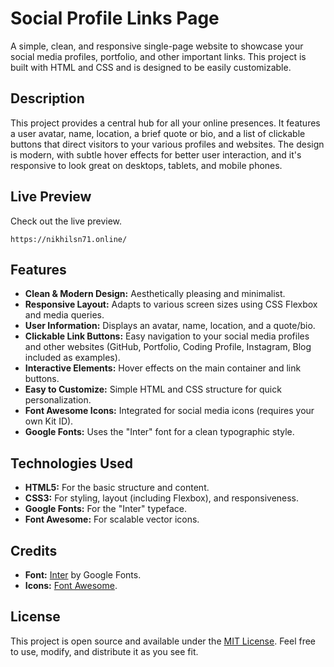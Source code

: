 # Social Profile Links Page

A simple, clean, and responsive single-page website to showcase your social media profiles, portfolio, and other important links. This project is built with HTML and CSS and is designed to be easily customizable.

## Description

This project provides a central hub for all your online presences. It features a user avatar, name, location, a brief quote or bio, and a list of clickable buttons that direct visitors to your various profiles and websites. The design is modern, with subtle hover effects for better user interaction, and it's responsive to look great on desktops, tablets, and mobile phones.


## Live Preview

Check out the live preview.
~~~
https://nikhilsn71.online/
~~~

## Features

* **Clean & Modern Design:** Aesthetically pleasing and minimalist.
* **Responsive Layout:** Adapts to various screen sizes using CSS Flexbox and media queries.
* **User Information:** Displays an avatar, name, location, and a quote/bio.
* **Clickable Link Buttons:** Easy navigation to your social media profiles and other websites (GitHub, Portfolio, Coding Profile, Instagram, Blog included as examples).
* **Interactive Elements:** Hover effects on the main container and link buttons.
* **Easy to Customize:** Simple HTML and CSS structure for quick personalization.
* **Font Awesome Icons:** Integrated for social media icons (requires your own Kit ID).
* **Google Fonts:** Uses the "Inter" font for a clean typographic style.

## Technologies Used

* **HTML5:** For the basic structure and content.
* **CSS3:** For styling, layout (including Flexbox), and responsiveness.
* **Google Fonts:** For the "Inter" typeface.
* **Font Awesome:** For scalable vector icons.

## Credits

* **Font:** [Inter](https://fonts.google.com/specimen/Inter) by Google Fonts.
* **Icons:** [Font Awesome](https://fontawesome.com/).

## License

This project is open source and available under the [MIT License](LICENSE). Feel free to use, modify, and distribute it as you see fit.
